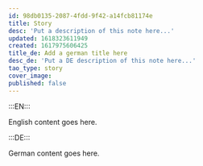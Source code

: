 ```yaml
---
id: 98db0135-2087-4fdd-9f42-a14fcb81174e
title: Story
desc: 'Put a description of this note here...'
updated: 1618323611949
created: 1617975606425
title_de: Add a german title here
desc_de: 'Put a DE description of this note here...'
tao_type: story
cover_image: 
published: false
---
```


:::EN:::

English content goes here.

:::DE:::

German content goes here.